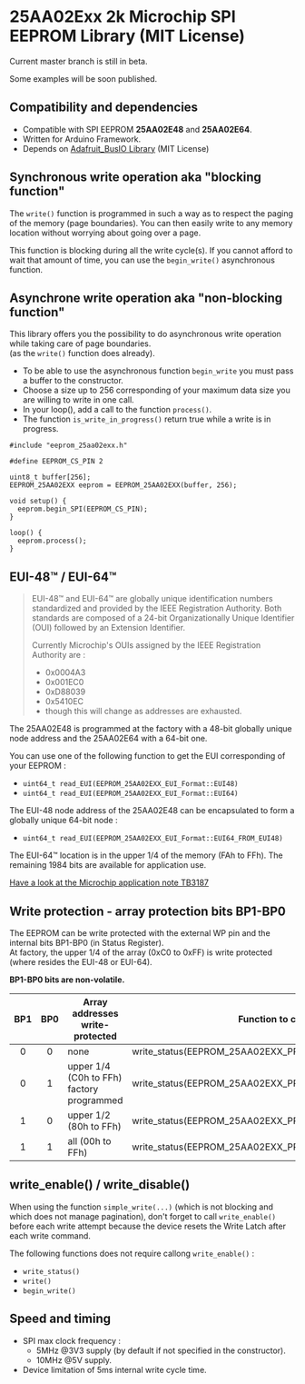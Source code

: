 # 25AA02Exx 2k Microchip SPI EEPROM Library (MIT License)

Current master branch is still in beta.

Some examples will be soon published.

## Compatibility and dependencies
- Compatible with SPI EEPROM **25AA02E48** and **25AA02E64**.  
- Written for Arduino Framework.
- Depends on [Adafruit_BusIO Library](https://github.com/adafruit/Adafruit_BusIO) (MIT License)

## Synchronous write operation aka "blocking function"
The ```write()``` function is programmed in such a way as to respect the paging of the memory (page boundaries).
You can then easily write to any memory location without worrying about going over a page.

This function is blocking during all the write cycle(s). If you cannot afford to wait that amount of time, you can
use the ```begin_write()``` asynchronous function.

## Asynchrone write operation aka "non-blocking function"
This library offers you the possibility to do asynchronous write operation while taking care of page boundaries.  
(as the ```write()``` function does already).

- To be able to use the asynchronous function `begin_write` you must pass a buffer to the constructor.
- Choose a size up to 256 corresponding of your maximum data size you are willing to write in one call.
- In your loop(), add a call to the function `process()`.
- The function `is_write_in_progress()` return true while a write is in progress.

```
#include "eeprom_25aa02exx.h"

#define EEPROM_CS_PIN 2

uint8_t buffer[256];
EEPROM_25AA02EXX eeprom = EEPROM_25AA02EXX(buffer, 256);

void setup() {
  eeprom.begin_SPI(EEPROM_CS_PIN);
}

loop() {
  eeprom.process();
}
```

## EUI-48&trade; / EUI-64&trade;

>EUI-48™ and EUI-64™ are globally unique identification numbers standardized and provided by the IEEE Registration Authority.
>Both standards are composed of a 24-bit Organizationally Unique Identifier (OUI) followed by an Extension Identifier.
>
>Currently Microchip's OUIs assigned by the IEEE Registration Authority are : 
>- 0x0004A3
>- 0x001EC0
>- 0xD88039
>- 0x5410EC
>- though this will change as addresses are exhausted.

The 25AA02E48 is programmed at the factory with a 48-bit globally unique node address and the 25AA02E64 with a 64-bit one.  

You can use one of the following function to get the EUI corresponding of your EEPROM :
- `uint64_t read_EUI(EEPROM_25AA02EXX_EUI_Format::EUI48)`
- `uint64_t read_EUI(EEPROM_25AA02EXX_EUI_Format::EUI64)`

The EUI-48 node address of the 25AA02E48 can be encapsulated to form a globally unique 64-bit node :
- `uint64_t read_EUI(EEPROM_25AA02EXX_EUI_Format::EUI64_FROM_EUI48)`

The EUI-64&trade; location is in the upper 1/4 of the memory (FAh to FFh).
The remaining 1984 bits are available for application use.

[Have a look at the Microchip application note TB3187](https://ww1.microchip.com/downloads/en/Appnotes/TB3187-Organizationally-Unique-Identifiers-for-Preprogrammed-EUI-48-and-EUI-64-Address-Devices-90003187.pdf)


## Write protection - array protection bits BP1-BP0

The EEPROM can be write protected with the external WP pin and the internal bits BP1-BP0 (in Status Register).  
At factory, the upper 1/4 of the array (0xC0 to 0xFF) is write protected (where resides the EUI-48 or EUI-64).

**BP1-BP0 bits are non-volatile.**

|  BP1  |  BP0  | Array addresses write-protected           | Function to call                                     |
| :---: | :---: | ----------------------------------------- | ---------------------------------------------------- |
|   0   |   0   | none                                      | write_status(EEPROM_25AA02EXX_PROTECT_NONE)          |
|   0   |   1   | upper 1/4 (C0h to FFh) factory programmed | write_status(EEPROM_25AA02EXX_PROTECT_UPPER_QUARTER) |
|   1   |   0   | upper 1/2 (80h to FFh)                    | write_status(EEPROM_25AA02EXX_PROTECT_UPPER_HALF)    |
|   1   |   1   | all (00h to FFh)                          | write_status(EEPROM_25AA02EXX_PROTECT_ALL)           |


## write_enable() / write_disable()

When using the function `simple_write(...)` (which is not blocking and which does not manage pagination), don't forget to call `write_enable()` before each write attempt because the device resets the Write Latch after each write command.  

The following functions does not require callong `write_enable()` :
- `write_status()`
- `write()`
- `begin_write()`

## Speed and timing
- SPI max clock frequency :
  - 5MHz @3V3 supply (by default if not specified in the constructor).
  - 10MHz @5V supply.
- Device limitation of 5ms internal write cycle time.
